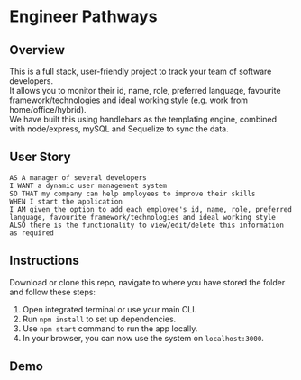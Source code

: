 # Engineer Pathways

## Overview

This is a full stack, user-friendly project to track your team of software developers.  
It allows you to monitor their id, name, role, preferred language, favourite framework/technologies and ideal working style (e.g. work from home/office/hybrid).  
We have built this using handlebars as the templating engine, combined with node/express, mySQL and Sequelize to sync the data. 

## User Story
```
AS A manager of several developers
I WANT a dynamic user management system
SO THAT my company can help employees to improve their skills
WHEN I start the application
I AM given the option to add each employee's id, name, role, preferred language, favourite framework/technologies and ideal working style
ALSO there is the functionality to view/edit/delete this information as required
```

## Instructions
Download or clone this repo, navigate to where you have stored the folder and follow these steps:
1. Open integrated terminal or use your main CLI.
2. Run `npm install` to set up dependencies.
3. Use `npm start` command to run the app locally.
4. In your browser, you can now use the system on `localhost:3000`.

## Demo
